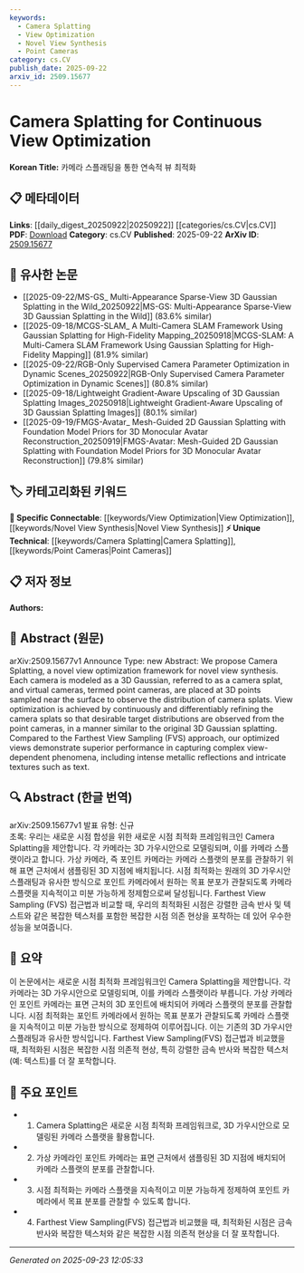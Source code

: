 ```yaml
---
keywords:
  - Camera Splatting
  - View Optimization
  - Novel View Synthesis
  - Point Cameras
category: cs.CV
publish_date: 2025-09-22
arxiv_id: 2509.15677
---
```


<!-- KEYWORD_LINKING_METADATA:
{
  "processed_timestamp": "2025-09-23T12:05:33.503614",
  "vocabulary_version": "1.0",
  "selected_keywords": [
    "Camera Splatting",
    "View Optimization",
    "Novel View Synthesis",
    "Point Cameras"
  ],
  "rejected_keywords": [],
  "similarity_scores": {
    "Camera Splatting": 0.8,
    "View Optimization": 0.75,
    "Novel View Synthesis": 0.78,
    "Point Cameras": 0.7
  },
  "extraction_method": "AI_prompt_based",
  "budget_applied": true,
  "candidates_json": {
    "candidates": [
      {
        "surface": "Camera Splatting",
        "canonical": "Camera Splatting",
        "aliases": [
          "3D Gaussian Splatting",
          "View Optimization Framework"
        ],
        "category": "unique_technical",
        "rationale": "Introduces a novel framework for view synthesis, which is central to the paper's contribution.",
        "novelty_score": 0.85,
        "connectivity_score": 0.65,
        "specificity_score": 0.9,
        "link_intent_score": 0.8
      },
      {
        "surface": "View Optimization",
        "canonical": "View Optimization",
        "aliases": [
          "Continuous View Optimization"
        ],
        "category": "specific_connectable",
        "rationale": "Key concept for linking to other works on optimization techniques in computer vision.",
        "novelty_score": 0.7,
        "connectivity_score": 0.78,
        "specificity_score": 0.8,
        "link_intent_score": 0.75
      },
      {
        "surface": "Novel View Synthesis",
        "canonical": "Novel View Synthesis",
        "aliases": [
          "View Synthesis"
        ],
        "category": "specific_connectable",
        "rationale": "Central to the paper's focus on generating new perspectives, linking to broader synthesis research.",
        "novelty_score": 0.65,
        "connectivity_score": 0.82,
        "specificity_score": 0.85,
        "link_intent_score": 0.78
      },
      {
        "surface": "Point Cameras",
        "canonical": "Point Cameras",
        "aliases": [
          "Virtual Cameras"
        ],
        "category": "unique_technical",
        "rationale": "Unique concept in the paper for observing camera splats, enhancing understanding of the methodology.",
        "novelty_score": 0.8,
        "connectivity_score": 0.6,
        "specificity_score": 0.88,
        "link_intent_score": 0.7
      }
    ],
    "ban_list_suggestions": [
      "method",
      "performance",
      "experiment"
    ]
  },
  "decisions": [
    {
      "candidate_surface": "Camera Splatting",
      "resolved_canonical": "Camera Splatting",
      "decision": "linked",
      "scores": {
        "novelty": 0.85,
        "connectivity": 0.65,
        "specificity": 0.9,
        "link_intent": 0.8
      }
    },
    {
      "candidate_surface": "View Optimization",
      "resolved_canonical": "View Optimization",
      "decision": "linked",
      "scores": {
        "novelty": 0.7,
        "connectivity": 0.78,
        "specificity": 0.8,
        "link_intent": 0.75
      }
    },
    {
      "candidate_surface": "Novel View Synthesis",
      "resolved_canonical": "Novel View Synthesis",
      "decision": "linked",
      "scores": {
        "novelty": 0.65,
        "connectivity": 0.82,
        "specificity": 0.85,
        "link_intent": 0.78
      }
    },
    {
      "candidate_surface": "Point Cameras",
      "resolved_canonical": "Point Cameras",
      "decision": "linked",
      "scores": {
        "novelty": 0.8,
        "connectivity": 0.6,
        "specificity": 0.88,
        "link_intent": 0.7
      }
    }
  ]
}
-->

# Camera Splatting for Continuous View Optimization

**Korean Title:** 카메라 스플래팅을 통한 연속적 뷰 최적화

## 📋 메타데이터

**Links**: [[daily_digest_20250922|20250922]] [[categories/cs.CV|cs.CV]]
**PDF**: [Download](https://arxiv.org/pdf/2509.15677.pdf)
**Category**: cs.CV
**Published**: 2025-09-22
**ArXiv ID**: [2509.15677](https://arxiv.org/abs/2509.15677)

## 🔗 유사한 논문
- [[2025-09-22/MS-GS_ Multi-Appearance Sparse-View 3D Gaussian Splatting in the Wild_20250922|MS-GS: Multi-Appearance Sparse-View 3D Gaussian Splatting in the Wild]] (83.6% similar)
- [[2025-09-18/MCGS-SLAM_ A Multi-Camera SLAM Framework Using Gaussian Splatting for High-Fidelity Mapping_20250918|MCGS-SLAM: A Multi-Camera SLAM Framework Using Gaussian Splatting for High-Fidelity Mapping]] (81.9% similar)
- [[2025-09-22/RGB-Only Supervised Camera Parameter Optimization in Dynamic Scenes_20250922|RGB-Only Supervised Camera Parameter Optimization in Dynamic Scenes]] (80.8% similar)
- [[2025-09-18/Lightweight Gradient-Aware Upscaling of 3D Gaussian Splatting Images_20250918|Lightweight Gradient-Aware Upscaling of 3D Gaussian Splatting Images]] (80.1% similar)
- [[2025-09-19/FMGS-Avatar_ Mesh-Guided 2D Gaussian Splatting with Foundation Model Priors for 3D Monocular Avatar Reconstruction_20250919|FMGS-Avatar: Mesh-Guided 2D Gaussian Splatting with Foundation Model Priors for 3D Monocular Avatar Reconstruction]] (79.8% similar)

## 🏷️ 카테고리화된 키워드
**🔗 Specific Connectable**: [[keywords/View Optimization|View Optimization]], [[keywords/Novel View Synthesis|Novel View Synthesis]]
**⚡ Unique Technical**: [[keywords/Camera Splatting|Camera Splatting]], [[keywords/Point Cameras|Point Cameras]]

## 📋 저자 정보

**Authors:** 

## 📄 Abstract (원문)

arXiv:2509.15677v1 Announce Type: new 
Abstract: We propose Camera Splatting, a novel view optimization framework for novel view synthesis. Each camera is modeled as a 3D Gaussian, referred to as a camera splat, and virtual cameras, termed point cameras, are placed at 3D points sampled near the surface to observe the distribution of camera splats. View optimization is achieved by continuously and differentiably refining the camera splats so that desirable target distributions are observed from the point cameras, in a manner similar to the original 3D Gaussian splatting. Compared to the Farthest View Sampling (FVS) approach, our optimized views demonstrate superior performance in capturing complex view-dependent phenomena, including intense metallic reflections and intricate textures such as text.

## 🔍 Abstract (한글 번역)

arXiv:2509.15677v1 발표 유형: 신규  
초록: 우리는 새로운 시점 합성을 위한 새로운 시점 최적화 프레임워크인 Camera Splatting을 제안합니다. 각 카메라는 3D 가우시안으로 모델링되며, 이를 카메라 스플랫이라고 합니다. 가상 카메라, 즉 포인트 카메라는 카메라 스플랫의 분포를 관찰하기 위해 표면 근처에서 샘플링된 3D 지점에 배치됩니다. 시점 최적화는 원래의 3D 가우시안 스플래팅과 유사한 방식으로 포인트 카메라에서 원하는 목표 분포가 관찰되도록 카메라 스플랫을 지속적이고 미분 가능하게 정제함으로써 달성됩니다. Farthest View Sampling (FVS) 접근법과 비교할 때, 우리의 최적화된 시점은 강렬한 금속 반사 및 텍스트와 같은 복잡한 텍스처를 포함한 복잡한 시점 의존 현상을 포착하는 데 있어 우수한 성능을 보여줍니다.

## 📝 요약

이 논문에서는 새로운 시점 최적화 프레임워크인 Camera Splatting을 제안합니다. 각 카메라는 3D 가우시안으로 모델링되며, 이를 카메라 스플랫이라 부릅니다. 가상 카메라인 포인트 카메라는 표면 근처의 3D 포인트에 배치되어 카메라 스플랫의 분포를 관찰합니다. 시점 최적화는 포인트 카메라에서 원하는 목표 분포가 관찰되도록 카메라 스플랫을 지속적이고 미분 가능한 방식으로 정제하여 이루어집니다. 이는 기존의 3D 가우시안 스플래팅과 유사한 방식입니다. Farthest View Sampling(FVS) 접근법과 비교했을 때, 최적화된 시점은 복잡한 시점 의존적 현상, 특히 강렬한 금속 반사와 복잡한 텍스처(예: 텍스트)를 더 잘 포착합니다.

## 🎯 주요 포인트

- 1. Camera Splatting은 새로운 시점 최적화 프레임워크로, 3D 가우시안으로 모델링된 카메라 스플랫을 활용합니다.
- 2. 가상 카메라인 포인트 카메라는 표면 근처에서 샘플링된 3D 지점에 배치되어 카메라 스플랫의 분포를 관찰합니다.
- 3. 시점 최적화는 카메라 스플랫을 지속적이고 미분 가능하게 정제하여 포인트 카메라에서 목표 분포를 관찰할 수 있도록 합니다.
- 4. Farthest View Sampling(FVS) 접근법과 비교했을 때, 최적화된 시점은 금속 반사와 복잡한 텍스처와 같은 복잡한 시점 의존적 현상을 더 잘 포착합니다.


---

*Generated on 2025-09-23 12:05:33*